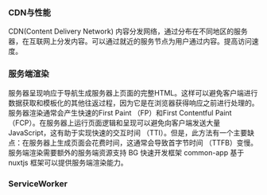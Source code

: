 ### CDN与性能

CDN(Content Delivery Network) 内容分发网络，通过分布在不同地区的服务器，在互联网上分发内容。可以通过就近的服务节点为用户通过内容。提高访问速度。

### 服务端渲染

服务器呈现响应于导航生成服务器上页面的完整HTML。这样可以避免客户端进行数据获取和模板化的其他往返过程，因为它是在浏览器获得响应之前进行处理的。服务器渲染通常会产生快速的First Paint  （FP）和First Contentful Paint  （FCP）。在服务器上运行页面逻辑和呈现可以避免向客户端发送大量JavaScript，这有助于实现快速的交互时间 （TTI）。但是，此方法有一个主要缺点：在服务器上生成页面会花费时间，这通常会导致首字节时间 （TTFB）变慢。
服务端渲染需要额外的服务端资源支持
BG 快速开发框架 common-app 基于nuxtjs 框架可以提供服务端渲染能力。

### ServiceWorker


